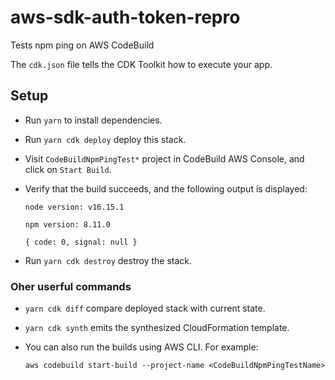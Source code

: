 # aws-sdk-auth-token-repro

Tests npm ping on AWS CodeBuild

The `cdk.json` file tells the CDK Toolkit how to execute your app.

## Setup

- Run `yarn` to install dependencies.
- Run `yarn cdk deploy` deploy this stack.
- Visit `CodeBuildNpmPingTest*` project in CodeBuild AWS Console,
  and click on `Start Build`.
- Verify that the build succeeds, and the following output is displayed:

  ```console
  node version: v16.15.1

  npm version: 8.11.0

  { code: 0, signal: null }
  ```

- Run `yarn cdk destroy` destroy the stack.

### Oher userful commands

- `yarn cdk diff` compare deployed stack with current state.
- `yarn cdk synth` emits the synthesized CloudFormation template.
- You can also run the builds using AWS CLI. For example:

  ```console
  aws codebuild start-build --project-name <CodeBuildNpmPingTestName>
  ```
